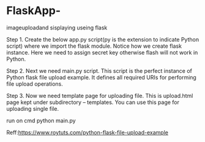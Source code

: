 # FlaskApp-
imageuploadand sisplaying useing flask 

Step 1. Create the below app.py script(py is the extension to indicate Python script) where we import the flask module. Notice how we create flask instance. Here we need to assign secret key otherwise flash will not work in Python.

Step 2. Next we need main.py script. This script is the perfect instance of Python flask file upload example. It defines all required URIs for performing file upload operations.

Step 3. Now we need template page for uploading file. This is upload.html page kept under subdirectory – templates. You can use this page for uploading single file.

run on cmd  python main.py

Reff:https://www.roytuts.com/python-flask-file-upload-example
